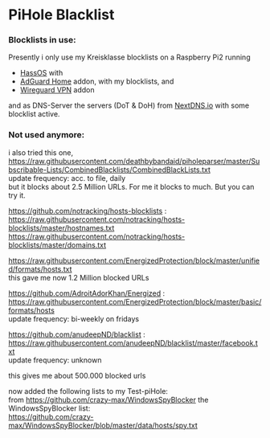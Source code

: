 # PiHole Blacklist

### Blocklists in use:


Presently i only use my Kreisklasse blocklists on a Raspberry Pi2 running 
* [HassOS](https://www.home-assistant.io/hassio/installation/) with
* [AdGuard Home](https://github.com/hassio-addons/addon-adguard-home) addon, with my blocklists, and
* [Wireguard VPN](https://github.com/hassio-addons/addon-wireguard) addon

and as DNS-Server the servers (DoT & DoH) from 
[NextDNS.io](https://nextdns.io) with some blocklist active.





### Not used anymore:
i also tried this one,  
https://raw.githubusercontent.com/deathbybandaid/piholeparser/master/Subscribable-Lists/CombinedBlacklists/CombinedBlackLists.txt  
update frequency: acc. to file, daily  
but it blocks about 2.5 Million URLs. For me it blocks to much. But you can try it.

https://github.com/notracking/hosts-blocklists :  
https://raw.githubusercontent.com/notracking/hosts-blocklists/master/hostnames.txt  
https://raw.githubusercontent.com/notracking/hosts-blocklists/master/domains.txt 

https://raw.githubusercontent.com/EnergizedProtection/block/master/unified/formats/hosts.txt  
this gave me now 1.2 Million blocked URLs


https://github.com/AdroitAdorKhan/Energized :  
https://raw.githubusercontent.com/EnergizedProtection/block/master/basic/formats/hosts  
update frequency: bi-weekly on fridays

https://github.com/anudeepND/blacklist :  
https://raw.githubusercontent.com/anudeepND/blacklist/master/facebook.txt  
update frequency: unknown
 
this gives me about 500.000 blocked urls

now added the following lists to my Test-piHole:  
from https://github.com/crazy-max/WindowsSpyBlocker the WindowsSpyBlocker list:  
https://github.com/crazy-max/WindowsSpyBlocker/blob/master/data/hosts/spy.txt  